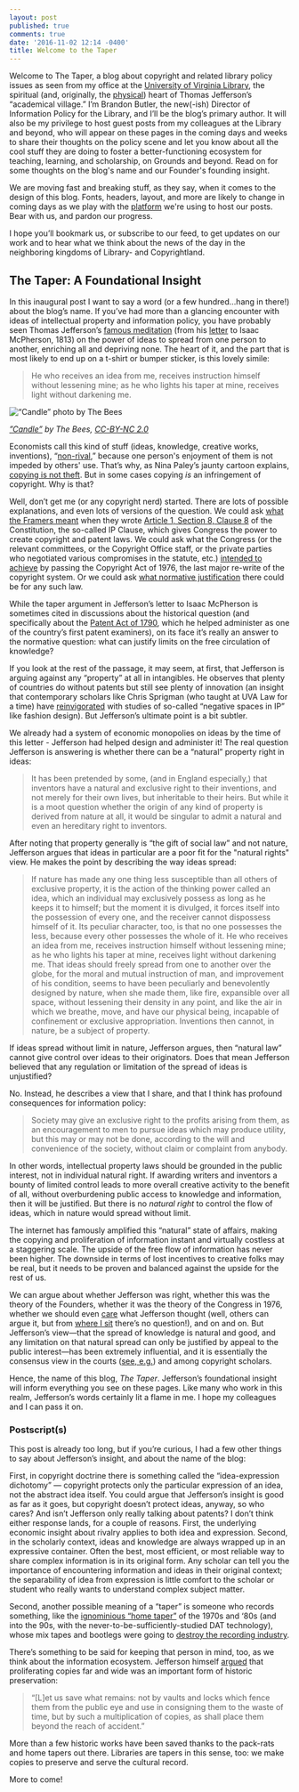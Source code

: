 ```yaml
---
layout: post
published: true
comments: true
date: '2016-11-02 12:14 -0400'
title: Welcome to the Taper
---
```

Welcome to The Taper, a blog about copyright and related library policy issues as seen from my office at the [University of Virginia Library](http://library.virginia.edu), the spiritual (and, originally, the [physical](http://rotunda.virginia.edu/history)) heart of Thomas Jefferson’s “academical village.” I’m Brandon Butler, the new(-ish) Director of Information Policy for the Library, and I’ll be the blog’s primary author. It will also be my privilege to host guest posts from my colleagues at the Library and beyond, who will appear on these pages in the coming days and weeks to share their thoughts on the policy scene and let you know about all the cool stuff they are doing to foster a better-functioning ecosystem for teaching, learning, and scholarship, on Grounds and beyond. Read on for some thoughts on the blog's name and our Founder's founding insight. 

We are moving fast and breaking stuff, as they say, when it comes to the design of this blog. Fonts, headers, layout, and more are likely to change in coming days as we play with the [platform](https://jekyllrb.com "Jekyll homepage") we're using to host our posts. Bear with us, and pardon our progress.

I hope you’ll bookmark us, or subscribe to our feed, to get updates on our work and to hear what we think about the news of the day in the neighboring kingdoms of Library- and Copyrightland. <!--more-->

## The Taper: A Foundational Insight

In this inaugural post I want to say a word (or a few hundred…hang in there!) about the blog’s name. If you’ve had more than a glancing encounter with ideas of intellectual property and information policy, you have probably seen Thomas Jefferson’s [famous meditation](http://press-pubs.uchicago.edu/founders/print_documents/v1ch16s25.html) (from his [letter](http://founders.archives.gov/documents/Jefferson/03-06-02-0322) to Isaac McPherson, 1813) on the power of ideas to spread from one person to another, enriching all and depriving none. The heart of it, and the part that is most likely to end up on a t-shirt or bumper sticker, is this lovely simile:

> He who receives an idea from me, receives instruction himself without lessening mine; as he who lights his taper at mine, receives light without darkening me.

![“Candle” photo by The Bees]({{site.baseurl}}/images/2141536533_f8050c53c3_z.jpg)

*[”Candle”](https://www.flickr.com/photos/thebees/2141536533/in/photolist-4geWcF-4SvY1w-ccf3oL-4om4EZ-63UReh-9myrB9-bxLG9B-bsbkSo-9pghK9-7ZDWL9-i8b1Xg-beUneD-6xN1q1-9eDAB9-vgcr8-JkjYy-7iLLnZ-48f6Rh-e45w4S-953BZ8-9rDBPh-JkjZG-9efSth-4zDPhL-4SrJia-7PPGpo-4HSGWG-aJg3KB-rYVDD-8Nw6Tk-aDQ3X-fnnshd-7cAi5Q-5GRPAq-4sWiNh-4VGbe3-7uuQiZ-9KswAE-c6e5kG-7y2xyt-4k6wwv-cms5r-4fvhuN-byb9XN-4WJAY4-4CbG2b-7uJFRq-6BZnyc-2Dfycc-a1JGGd) by The Bees, [CC-BY-NC 2.0](https://creativecommons.org/licenses/by-nc/2.0/)*

Economists call this kind of stuff (ideas, knowledge, creative works, inventions), “[non-rival](https://en.wikipedia.org/wiki/Rivalry_(economics)),” because one person's enjoyment of them is not impeded by others' use. That’s why, as Nina Paley’s jaunty cartoon explains, [copying is not theft](https://www.youtube.com/watch?v=IeTybKL1pM4). But in some cases copying *is* an infringement of copyright. Why is that?

Well, don’t get me (or any copyright nerd) started. There are lots of possible explanations, and even lots of versions of the question. We could ask [what the Framers meant](https://cyber.harvard.edu/ip/oliar_ipclause.pdf) when they wrote [Article 1, Section 8, Clause 8](http://press-pubs.uchicago.edu/founders/tocs/a1_8_8.html) of the Constitution, the so-called IP Clause, which gives Congress the power to create copyright and patent laws. We could ask what the Congress (or the relevant committees, or the Copyright Office staff, or the private parties who negotiated various compromises in the statute, etc.) [intended to achieve](http://repository.law.umich.edu/articles/224/) by passing the Copyright Act of 1976, the last major re-write of the copyright system. Or we could ask [what normative justification](https://cyber.harvard.edu/people/tfisher/iptheory.pdf) there could be for any such law.  

While the taper argument in Jefferson’s letter to Isaac McPherson is sometimes cited in discussions about the historical question (and specifically about the [Patent Act of 1790](https://en.wikipedia.org/wiki/Patent_Act_of_1790), which he helped administer as one of the country’s first patent examiners), on its face it’s really an answer to the normative question: what can justify limits on the free circulation of knowledge? 

If you look at the rest of the passage, it may seem, at first, that Jefferson is arguing against any “property” at all in intangibles. He observes that plenty of countries do without patents but still see plenty of innovation (an insight that contemporary scholars like Chris Sprigman (who taught at UVA Law for a time) have [reinvigorated](https://www.law.virginia.edu/pdf/faculty/sprigman_piracy.pdf) with studies of so-called “negative spaces in IP” like fashion design). But Jefferson’s ultimate point is a bit subtler. 

We already had a system of economic monopolies on ideas by the time of this letter - Jefferson had helped design and administer it! The real question Jefferson is answering is whether there can be a “natural” property right in ideas:

> It has been pretended by some, (and in England especially,) that inventors have a natural and exclusive right to their inventions, and not merely for their own lives, but inheritable to their heirs. But while it is a moot question whether the origin of any kind of property is derived from nature at all, it would be singular to admit a natural and even an hereditary right to inventors.

After noting that property generally is “the gift of social law” and not nature, Jefferson argues that ideas in particular are a poor fit for the "natural rights" view. He makes the point by describing the way ideas spread: 

> If nature has made any one thing less susceptible than all others of exclusive property, it is the action of the thinking power called an idea, which an individual may exclusively possess as long as he keeps it to himself; but the moment it is divulged, it forces itself into the possession of every one, and the receiver cannot dispossess himself of it. Its peculiar character, too, is that no one possesses the less, because every other possesses the whole of it. He who receives an idea from me, receives instruction himself without lessening mine; as he who lights his taper at mine, receives light without darkening me. That ideas should freely spread from one to another over the globe, for the moral and mutual instruction of man, and improvement of his condition, seems to have been peculiarly and benevolently designed by nature, when she made them, like fire, expansible over all space, without lessening their density in any point, and like the air in which we breathe, move, and have our physical being, incapable of confinement or exclusive appropriation. Inventions then cannot, in nature, be a subject of property.

If ideas spread without limit in nature, Jefferson argues, then “natural law” cannot give control over ideas to their originators. Does that mean Jefferson believed that any regulation or limitation of the spread of ideas is unjustified? 

No. Instead, he describes a view that I share, and that I think has profound consequences for information policy: 

> Society may give an exclusive right to the profits arising from them, as an encouragement to men to pursue ideas which may produce utility, but this may or may not be done, according to the will and convenience of the society, without claim or complaint from anybody.

In other words, intellectual property laws should be grounded in the public interest, not in individual natural right. If awarding writers and inventors a bounty of limited control leads to more overall creative activity to the benefit of all, without overburdening public access to knowledge and information, then it will be justified. But there is no *natural right* to control the flow of ideas, which in nature would spread without limit. 

The internet has famously amplified this “natural” state of affairs, making the copying and proliferation of information instant and virtually costless at a staggering scale. The upside of the free flow of information has never been higher. The downside in terms of lost incentives to creative folks may be real, but it needs to be proven and balanced against the upside for the rest of us. 

We can argue about whether Jefferson was right, whether this was the theory of the Founders, whether it was the theory of the Congress in 1976, whether we should even [care](http://ssrn.com/abstract=892062) what Jefferson thought (well, others can argue it, but from [where I sit](http://www.virginia.edu) there’s no question!), and on and on. But Jefferson’s view—that the spread of knowledge is natural and good, and any limitation on that natural spread can only be justified by appeal to the public interest—has been extremely influential, and it is essentially the consensus view in the courts ([see, e.g.](https://scholar.google.com/scholar_case?case=9105652591497305710&q=%22Thomas+Jefferson%22+taper&hl=en&as_sdt=6,47#r[3])) and among copyright scholars.

Hence, the name of this blog, *The Taper*. Jefferson’s foundational insight will inform everything you see on these pages. Like many who work in this realm, Jefferson’s words certainly lit a flame in me. I hope my colleagues and I can pass it on. 

### Postscript(s)

This post is already too long, but if you’re curious, I had a few other things to say about Jefferson’s insight, and about the name of the blog:

First, in copyright doctrine there is something called the “idea-expression dichotomy” — copyright protects only the particular expression of an idea, not the abstract idea itself. You could argue that Jefferson’s insight is good as far as it goes, but copyright doesn’t protect ideas, anyway, so who cares? And isn’t Jefferson only really talking about patents? I don’t think either response lands, for a couple of reasons. First, the underlying economic insight about rivalry applies to both idea and expression. Second, in the scholarly context, ideas and knowledge are always wrapped up in an expressive container. Often the best, most efficient, or most reliable way to share complex information is in its original form. Any scholar can tell you the importance of encountering information and ideas in their original context; the separability of idea from expression is little comfort to the scholar or student who really wants to understand complex subject matter. 

Second, another possible meaning of a “taper” is someone who records something, like the [ignominious “home taper”](http://williampatry.blogspot.com/2008/01/what-riaa-has-said-about-home-taping.html) of the 1970s and ‘80s (and into the 90s, with the never-to-be-sufficiently-studied DAT technology), whose mix tapes and bootlegs were going to [destroy the recording industry](http://www.metalinjection.net/wp-content/uploads/2012/03/Dead-Kennedys-Home-Taping-Is-Killing-Record-Industry-Profits.jpeg "The DKs are here to help."). 

There’s something to be said for keeping that person in mind, too, as we think about the information ecosystem. Jefferson himself [argued](https://www.lockss.org/about/) that proliferating copies far and wide was an important form of historic preservation: 

 > “[L]et us save what remains: not by vaults and locks which fence them from the public eye and use in consigning them to the waste of time, but by such a multiplication of copies, as shall place them beyond the reach of accident.”
 
 More than a few historic works have been saved thanks to the pack-rats and home tapers out there. Libraries are tapers in this sense, too: we make copies to preserve and serve the cultural record. 
 
 More to come!
